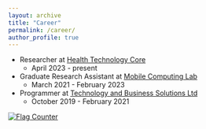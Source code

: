 ```yaml
---
layout: archive
title: "Career"
permalink: /career/
author_profile: true
---
```



* Researcher at <a href="http://htcore15.dwebs1.kr/" target="_blank">Health Technology Core</a>  <br>
  - April 2023 - present <br>
* Graduate Research Assistant at <a href="https://www.researchgate.net/lab/Mobile-Computing-Lab-Sangman-Moh" target="_blank">Mobile Computing Lab</a>  <br>
  - March 2021 -  February 2023 <br>
* Programmer at <a href="http://tecbsl.com/" target="_blank">Technology and Business Solutions Ltd</a>  <br>
  - October 2019 - February 2021 <br>



<a href="https://info.flagcounter.com/HbD1"><img src="https://s11.flagcounter.com/count2/HbD1/bg_FFFFFF/txt_000000/border_CCCCCC/columns_2/maxflags_10/viewers_0/labels_0/pageviews_0/flags_0/percent_0/" alt="Flag Counter" border="0"></a>
